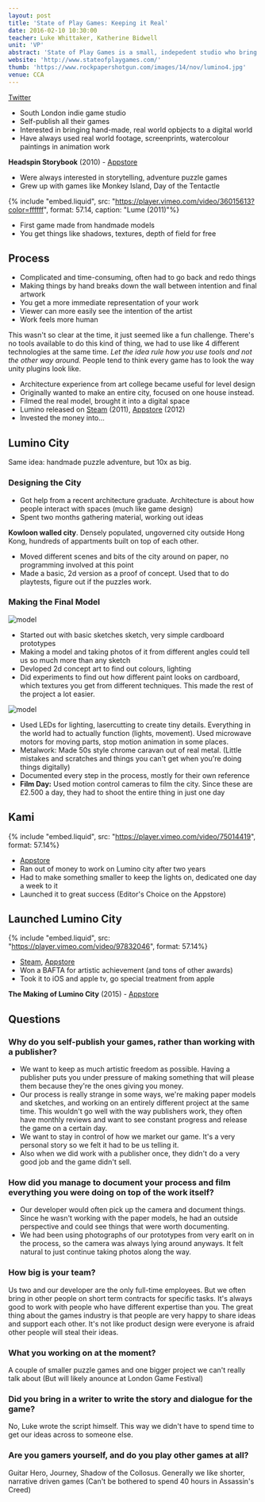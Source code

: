 ```yaml
---
layout: post
title: 'State of Play Games: Keeping it Real'
date: 2016-02-10 10:30:00
teacher: Luke Whittaker, Katherine Bidwell
unit: 'VP'
abstract: 'State of Play Games is a small, indepedent studio who bring hand-made paper models to a digital space. Their most recent games "Kami" and "Lumino City" have received numerous awards, including a BAFTA for artisitic achievement.'
website: 'http://www.stateofplaygames.com/'
thumb: 'https://www.rockpapershotgun.com/images/14/nov/lumino4.jpg'
venue: CCA
---
```


[Twitter](https://twitter.com/state_of_play)

- South London indie game studio
- Self-publish all their games
- Interested in bringing hand-made, real world opbjects to a digital world
- Have always used real world footage, screenprints, watercolour paintings in animation work

**Headspin Storybook** (2010) - [Appstore](https://itunes.apple.com/gb/app/headspin-storybook/id394160278?mt=8)

- Were always interested in storytelling, adventure puzzle games
- Grew up with games like Monkey Island, Day of the Tentactle

{% include "embed.liquid", src: "https://player.vimeo.com/video/36015613?color=ffffff", format: 57.14, caption: "Lume (2011)"%}

- First game made from handmade models
- You get things like shadows, textures, depth of field for free

## Process

- Complicated and time-consuming, often had to go back and redo things
- Making things by hand breaks down the wall between intention and final artwork
- You get a more immediate representation of your work
- Viewer can more easily see the intention of the artist
- Work feels more human

This wasn't so clear at the time, it just seemed like a fun challenge. There's no tools available to do this kind of thing, we had to use like 4 different technologies at the same time. _Let the idea rule how you use tools and not the other way around._ People tend to think every game has to look the way unity plugins look like.

- Architecture experience from art college became useful for level design
- Originally wanted to make an entire city, focused on one house instead.
- Filmed the real model, brought it into a digital space
- Lumino released on [Steam](http://store.steampowered.com/app/105100/?snr=1_5_9__300) (2011), [Appstore](https://itunes.apple.com/us/app/lume/id502421311?ls=1&mt=8) (2012)
- Invested the money into...

## Lumino City

Same idea: handmade puzzle adventure, but 10x as big.

### Designing the City

- Got help from a recent architecture graduate. Architecture is about how people interact with spaces (much like game design)
- Spent two months gathering material, working out ideas

**Kowloon walled city**. Densely populated, ungoverned city outside Hong Kong, hundreds of appartments built on top of each other.

- Moved different scenes and bits of the city around on paper, no programming involved at this point
- Made a basic, 2d version as a proof of concept. Used that to do playtests, figure out if the puzzles work.

### Making the Final Model

![model](https://i.ytimg.com/vi/JO6t6H19CUk/maxresdefault.jpg)

- Started out with basic sketches sketch, very simple cardboard prototypes
- Making a model and taking photos of it from different angles could tell us so much more than any sketch
- Devloped 2d concept art to find out colours, lighting
- Did experiments to find out how different paint looks on cardboard, which textures you get from different techniques. This made the rest of the project a lot easier.

![model](https://www.rockpapershotgun.com/images/14/nov/lumino4.jpg)

- Used LEDs for lighting, lasercutting to create tiny details. Everything in the world had to actually function (lights, movement). Used microwave motors for moving parts, stop motion animation in some places.
- Metalwork: Made 50s style chrome caravan out of real metal. (Little mistakes and scratches and things you can't get when you're doing things digitally)
- Documented every step in the process, mostly for their own reference
- **Film Day:** Used motion control cameras to film the city. Since these are £2.500 a day, they had to shoot the entire thing in just one day

## Kami

{% include "embed.liquid", src: "https://player.vimeo.com/video/75014419", format: 57.14%}

- [Appstore](https://itunes.apple.com/us/app/kami/id710724007?mt=8)
- Ran out of money to work on Lumino city after two years
- Had to make something smaller to keep the lights on, dedicated one day a week to it
- Launched it to great success (Editor's Choice on the Appstore)

## Launched Lumino City

{% include "embed.liquid", src: "https://player.vimeo.com/video/97832046", format: 57.14%}

- [Steam](http://store.steampowered.com/app/205020/), [Appstore](https://itunes.apple.com/us/app/lumino-city/id958604518?mt=8)
- Won a BAFTA for artistic achievement (and tons of other awards)
- Took it to iOS and apple tv, go special treatment from apple

**The Making of Lumino City** (2015) - [Appstore](https://itunes.apple.com/gb/app/the-making-of-lumino-city/id1060139785?mt=8)

## Questions

### Why do you self-publish your games, rather than working with a publisher?

- We want to keep as much artistic freedom as possible. Having a publisher puts you under pressure of making something that will please them because they're the ones giving you money.
- Our process is really strange in some ways, we're making paper models and sketches, and working on an entirely different project at the same time. This wouldn't go well with the way publishers work, they often have monthly reviews and want to see constant progress and release the game on a certain day.
- We want to stay in control of how we market our game. It's a very personal story so we felt it had to be us telling it.
- Also when we did work with a publisher once, they didn't do a very good job and the game didn't sell.

### How did you manage to document your process and film everything you were doing on top of the work itself?

- Our developer would often pick up the camera and document things. Since he wasn't working with the paper models, he had an outside perspective and could see things that were worth documenting.
- We had been using photographs of our prototypes from very earlt on in the process, so the camera was always lying around anyways. It felt natural to just continue taking photos along the way.

### How big is your team?

Us two and our developer are the only full-time employees. But we often bring in other people on short term contracts for specific tasks. It's always good to work with people who have different expertise than you. The great thing about the games industry is that people are very happy to share ideas and support each other. It's not like product design were everyone is afraid other people will steal their ideas.

### What you working on at the moment?

A couple of smaller puzzle games and one bigger project we can't really talk about (But will likely anounce at London Game Festival)

### Did you bring in a writer to write the story and dialogue for the game?

No, Luke wrote the script himself. This way we didn't have to spend time to get our ideas across to someone else.

### Are you gamers yourself, and do you play other games at all?

Guitar Hero, Journey, Shadow of the Collosus. Generally we like shorter, narrative driven games (Can't be bothered to spend 40 hours in Assassin's Creed)
